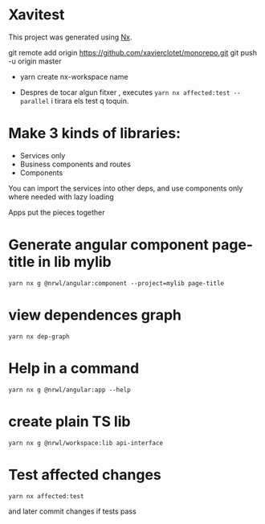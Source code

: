 # Xavitest

This project was generated using [Nx](https://nx.dev).

git remote add origin https://github.com/xavierclotet/monorepo.git
git push -u origin master

* yarn create nx-workspace name

* Despres de tocar algun fitxer , executes `yarn nx affected:test --parallel` i tirara els test q toquin.

# Make 3 kinds of libraries:

* Services only
* Business components and routes
* Components

You can import the services into other deps, and use components only where needed with lazy loading

Apps put the pieces together

# Generate angular component page-title in lib mylib

`yarn nx g @nrwl/angular:component --project=mylib page-title`

# view dependences graph

`yarn nx dep-graph`

# Help in a command

`yarn nx g @nrwl/angular:app --help`

# create plain TS lib

`yarn nx g @nrwl/workspace:lib api-interface`

# Test affected changes
`yarn nx affected:test`

and later commit changes if tests pass

